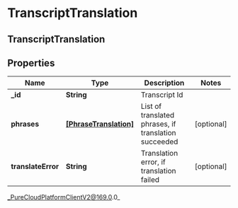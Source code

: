 # TranscriptTranslation

## TranscriptTranslation

## Properties

|Name | Type | Description | Notes|
|------------ | ------------- | ------------- | -------------|
| **_id** | **String** | Transcript Id | |
| **phrases** | [**[PhraseTranslation]**]([PhraseTranslation]) | List of translated phrases, if translation succeeded | [optional] |
| **translateError** | **String** | Translation error, if translation failed | [optional] |



_PureCloudPlatformClientV2@169.0.0_
